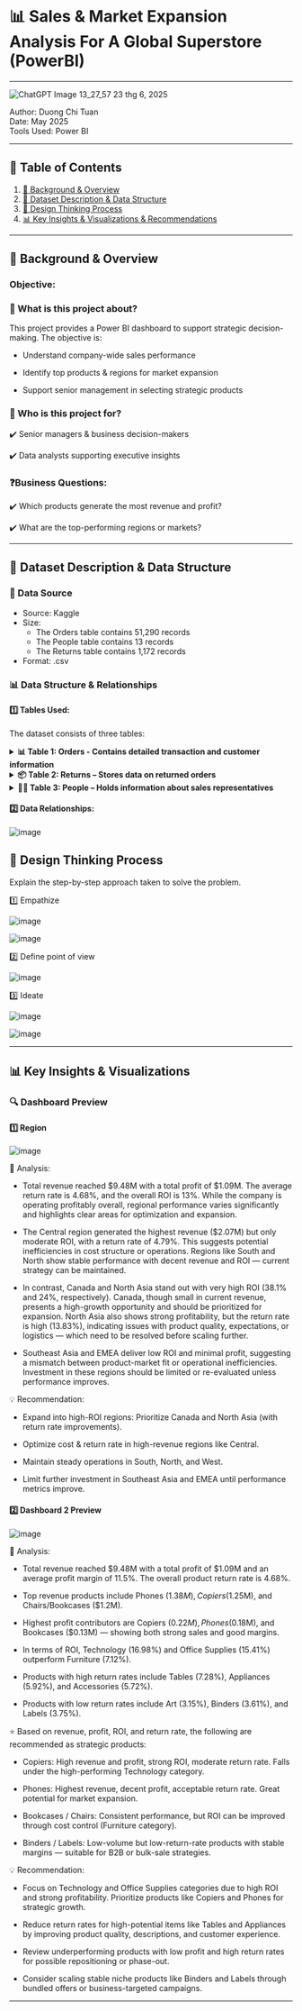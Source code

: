# 📊 Sales & Market Expansion Analysis For A Global Superstore (PowerBI)

---
![ChatGPT Image 13_27_57 23 thg 6, 2025](https://github.com/user-attachments/assets/2bb232ae-9c85-4725-8079-4247c7cd9f37)


Author: Duong Chi Tuan  
Date: May 2025  
Tools Used: Power BI  

---

## 📑 Table of Contents  
1. [📌 Background & Overview](#-background--overview)  
2. [📂 Dataset Description & Data Structure](#-dataset-description--data-structure)  
3. [🧠 Design Thinking Process](#-design-thinking-process)  
4. [📊 Key Insights & Visualizations & Recommendations](#-key-insights--visualizations)  

---

## 📌 Background & Overview  

### Objective:
### 📖 What is this project about? 
 
This project provides a Power BI dashboard to support strategic decision-making. The objective is:  

- Understand company-wide sales performance

- Identify top products & regions for market expansion

- Support senior management in selecting strategic products 

### 👤 Who is this project for?  

✔️ Senior managers & business decision-makers  

✔️ Data analysts supporting executive insights  

###  ❓Business Questions:  
✔️ Which products generate the most revenue and profit?  

✔️ What are the top-performing regions or markets?  

---

## 📂 Dataset Description & Data Structure  

### 📌 Data Source  
- Source: Kaggle  
- Size:
  - The Orders table contains 51,290 records
  - The People table contains 13 records
  - The Returns table contains 1,172 records  
- Format: .csv  

### 📊 Data Structure & Relationships  

#### 1️⃣ Tables Used:  
The dataset consists of three tables:  
<details>
<summary><strong>📊 Table 1: Orders - Contains detailed transaction and customer information</strong></summary>

| Column Name     | Data Type | Description                                         |
|-----------------|-----------|-----------------------------------------------------|
| Order ID        | VARCHAR   | Unique identifier for each order.                  |
| Order Date      | DATE      | Date when the order was placed.                   |
| Ship Date       | DATE      | Date when the order was shipped.                  |
| Ship Mode       | VARCHAR   | Shipping method used for delivery.                |
| Customer ID     | VARCHAR   | Unique identifier for each customer.              |
| Customer Name   | VARCHAR   | Full name of the customer.                        |
| Segment         | VARCHAR   | Customer segment (e.g., Consumer, Corporate).     |
| City            | VARCHAR   | City where the order was placed.                  |
| State           | VARCHAR   | State where the order was placed.                 |
| Country         | VARCHAR   | Country where the order was placed.               |
| Postal Code     | VARCHAR   | Postal code of the shipping address.              |
| Market          | VARCHAR   | Market region (e.g., APAC, EMEA).                 |
| Region          | VARCHAR   | Geographical region of the order.                 |
| Product ID      | VARCHAR   | Unique identifier for each product.               |
| Category        | VARCHAR   | Product category (e.g., Furniture, Office Supplies). |
| Sub-Category    | VARCHAR   | Sub-category of the product.                      |
| Product Name    | VARCHAR   | Name of the product ordered.                      |
| Sales           | DECIMAL   | Revenue generated from the order.                 |
| Quantity        | INT       | Number of items ordered.                          |
| Profit          | DECIMAL   | Profit earned from the order.                     |

</details>
<details>
<summary><strong>📦 Table 2: Returns – Stores data on returned orders</strong></summary>

| Column Name | Data Type | Description                                           |
|-------------|-----------|-------------------------------------------------------|
| Returned    | VARCHAR   | Indicates whether the order was returned (e.g., 'Yes' or 'No'). |
| Order ID    | VARCHAR   | Unique identifier for each order.                    |

</details>

<details>
<summary><strong>🧑‍💼 Table 3: People – Holds information about sales representatives</strong></summary>

| Column Name | Data Type | Description                                           |
|-------------|-----------|-------------------------------------------------------|
| Person      | VARCHAR   | Name of the salesperson.                             |
| Region      | VARCHAR   | Geographic region where the salesperson operates.    |

</details>

#### 2️⃣ Data Relationships:  

![image](https://github.com/user-attachments/assets/e16fece0-207e-48c9-81f4-ce7f92fc9958)


## 🧠 Design Thinking Process  

Explain the step-by-step approach taken to solve the problem.  

1️⃣ Empathize  

![image](https://github.com/user-attachments/assets/9a174114-56d7-4db5-908c-f8bc29458b63)

![image](https://github.com/user-attachments/assets/a1c30bda-9210-452c-ae6a-a097c89332d8)


2️⃣ Define point of view  

![image](https://github.com/user-attachments/assets/f8095e2f-de5a-4c4e-9544-2c587495725b)

3️⃣ Ideate  

![image](https://github.com/user-attachments/assets/3c861a6a-e804-44dc-85d5-6bc33c65d1b1)

![image](https://github.com/user-attachments/assets/5f7e537a-a3a5-405c-abf2-ec70395024c1)

---

## 📊 Key Insights & Visualizations  

### 🔍 Dashboard Preview  

#### 1️⃣ Region 

![image](https://github.com/user-attachments/assets/64522d82-c85e-4cdd-8af5-73191d5bc5be)  

📌 Analysis:  

- Total revenue reached $9.48M with a total profit of $1.09M. The average return rate is 4.68%, and the overall ROI is 13%. While the company is operating profitably overall, regional performance varies significantly and highlights clear areas for optimization and expansion.  

- The Central region generated the highest revenue ($2.07M) but only moderate ROI, with a return rate of 4.79%. This suggests potential inefficiencies in cost structure or operations. Regions like South and North show stable performance with decent revenue and ROI — current strategy can be maintained.

- In contrast, Canada and North Asia stand out with very high ROI (38.1% and 24%, respectively). Canada, though small in current revenue, presents a high-growth opportunity and should be prioritized for expansion. North Asia also shows strong profitability, but the return rate is high (13.83%), indicating issues with product quality, expectations, or logistics — which need to be resolved before scaling further.

- Southeast Asia and EMEA deliver low ROI and minimal profit, suggesting a mismatch between product-market fit or operational inefficiencies. Investment in these regions should be limited or re-evaluated unless performance improves.

💡 Recommendation:  

- Expand into high-ROI regions: Prioritize Canada and North Asia (with return rate improvements).

- Optimize cost & return rate in high-revenue regions like Central.

- Maintain steady operations in South, North, and West.

- Limit further investment in Southeast Asia and EMEA until performance metrics improve.

#### 2️⃣ Dashboard 2 Preview  

![image](https://github.com/user-attachments/assets/99ef0e14-bbe6-4077-8bea-da71d6bc5f88)

📌 Analysis:   

- Total revenue reached $9.48M with a total profit of $1.09M and an average profit margin of 11.5%. The overall product return rate is 4.68%.  

- Top revenue products include Phones ($1.38M), Copiers ($1.25M), and Chairs/Bookcases ($1.2M).

- Highest profit contributors are Copiers ($0.22M), Phones ($0.18M), and Bookcases ($0.13M) — showing both strong sales and good margins.

- In terms of ROI, Technology (16.98%) and Office Supplies (15.41%) outperform Furniture (7.12%).

- Products with high return rates include Tables (7.28%), Appliances (5.92%), and Accessories (5.72%).

- Products with low return rates include Art (3.15%), Binders (3.61%), and Labels (3.75%).  

⭐ Based on revenue, profit, ROI, and return rate, the following are recommended as strategic products:

- Copiers: High revenue and profit, strong ROI, moderate return rate. Falls under the high-performing Technology category.

- Phones: Highest revenue, decent profit, acceptable return rate. Great potential for market expansion.

- Bookcases / Chairs: Consistent performance, but ROI can be improved through cost control (Furniture category).

- Binders / Labels: Low-volume but low-return-rate products with stable margins — suitable for B2B or bulk-sale strategies.

💡 Recommendation:  

- Focus on Technology and Office Supplies categories due to high ROI and strong profitability. Prioritize products like Copiers and Phones for strategic growth.

- Reduce return rates for high-potential items like Tables and Appliances by improving product quality, descriptions, and customer experience.

- Review underperforming products with low profit and high return rates for possible repositioning or phase-out.

- Consider scaling stable niche products like Binders and Labels through bundled offers or business-targeted campaigns.




---


